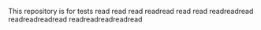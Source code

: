 This repository is for tests
read
read
read
readread
read read
readreadread
readreadreadread
readreadreadreadread
